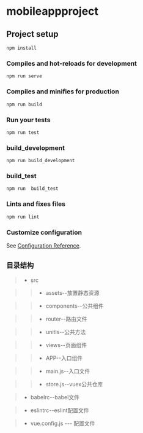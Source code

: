 # mobileappproject


## Project setup
```
npm install
```

### Compiles and hot-reloads for development
```
npm run serve
```

### Compiles and minifies for production
```
npm run build
```

### Run your tests
```
npm run test
```

### build_development   
```
npm run build_development    
```

### build_test
```
npm run  build_test
```

### Lints and fixes files
```
npm run lint
```

### Customize configuration
See [Configuration Reference](https://cli.vuejs.org/config/).

` 目录结构 `
-------
 > * src
 
 >> * assets--放置静态资源

 >> * components--公共组件

 >> * router--路由文件

 >> * unitls--公共方法

 >> * views--页面组件

 >> * APP--入口组件

 >> * main.js--入口文件

 >> * store.js--vuex公共仓库
 
 > * babelrc--babel文件
 
 > * eslintrc--eslint配置文件
 
 > * vue.config.js --- 配置文件
 >>>


 

